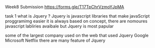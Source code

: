 Week8 Submission
https://forms.gle/T17TpChrVzmoYJpMA

task 1
what is Jquery ?
Jquery is javascript libraries that make javaScript proggramimg easier 
it is always based on concept,
there are nomoures javascript labliries avaibale but Jquery is most papular

some of the largest company used on the web that used Jquery
Google
Microsoft
Netflix
there are many feature of Jquery

